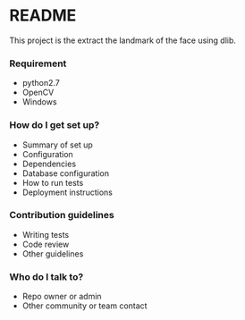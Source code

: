 # README #

This project is the extract the landmark of the face using dlib.

### Requirement ###

* python2.7
* OpenCV
* Windows

### How do I get set up? ###

* Summary of set up
* Configuration
* Dependencies
* Database configuration
* How to run tests
* Deployment instructions

### Contribution guidelines ###

* Writing tests
* Code review
* Other guidelines

### Who do I talk to? ###

* Repo owner or admin
* Other community or team contact
